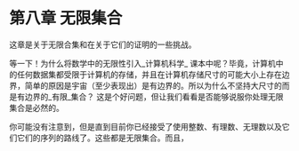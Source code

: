 # 第八章 无限集合

这章是关于无限合集和在关于它们的证明的一些挑战。

等一下！为什么将数学中的无限性引入_计算机科学_ 课本中呢？毕竟，计算机中的任何数据集都受限于计算机的存储，并且在计算机存储尺寸的可能大小上存在边界，简单的原因是宇宙（至少表现出）是有边界的。所以为什么不坚持大尺寸的而是有边界的_有限_集合？ 这是个好问题，但让我们看看是否能够说服你处理无限集合是必然的。

你可能没有注意到，但是直到目前你已经接受了使用整数、有理数、无理数以及它们它们的序列的路线了。这些都是无限集合。而且，









